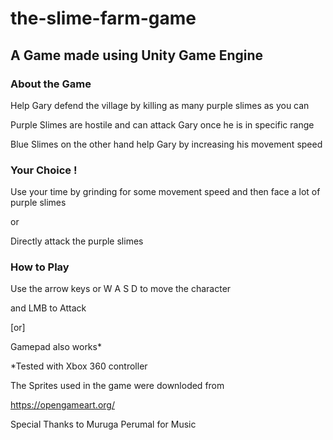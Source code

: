 # the-slime-farm-game

## A Game made using Unity Game Engine 

### About the Game
Help Gary defend the village by killing as many purple slimes as you can

Purple Slimes are hostile and can attack Gary once he is in specific range

Blue Slimes on the other hand help Gary by increasing his movement speed

### Your Choice ! 

Use your time by grinding for some movement speed and then face a lot of purple slimes 

or 

Directly attack the purple slimes 

### How to Play

Use the arrow keys or  W A S D to move the character 

and LMB to Attack

[or]

Gamepad also works* 

*Tested with Xbox 360 controller

The Sprites used in the game were downloded from

https://opengameart.org/

Special Thanks to 
Muruga Perumal for Music 
